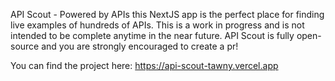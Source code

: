 API Scout - Powered by APIs this NextJS app is the perfect place for finding live examples of hundreds of APIs. This is a work in progress and is not intended to be complete anytime in the near future. API Scout is fully open-source and you are strongly encouraged to create a pr!

You can find the project here: https://api-scout-tawny.vercel.app
